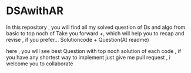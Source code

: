 # DSAwithAR
In this repository , you will find all my solved question of Ds and algo from basic to top noch of Take you forward +, which will help you to recap and revise , if you prefer... Solutioncode + Question(At readme)

here , you will see best Question with top noch solution of each code , if you have any shortest way to implement just give me pull request , i welcome you to collaborate
